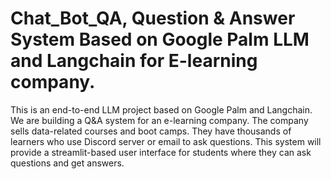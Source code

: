 # Chat_Bot_QA, Question & Answer System Based on Google Palm LLM and Langchain for E-learning company.

This is an end-to-end LLM project based on Google Palm and Langchain. We are building a Q&A system for an e-learning company. The company sells data-related courses and boot camps. They have thousands of learners who use Discord server or email to ask questions. This system will provide a streamlit-based user interface for students where they can ask questions and get answers.
